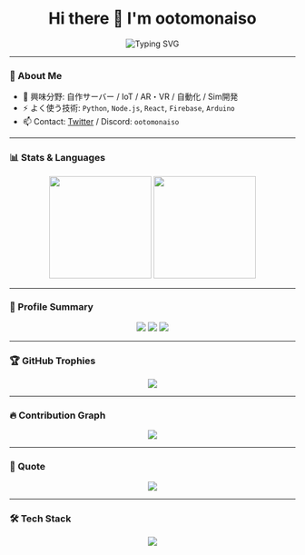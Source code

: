 <!-- 背景を黒系にするテーマの統一（テーマ：onedark） -->
<h1 align="center">Hi there 👋 I'm ootomonaiso</h1>

<p align="center">
  <img src="https://readme-typing-svg.demolab.com?font=Fira+Code&size=24&pause=1000&color=F78166&center=true&vCenter=true&width=435&lines=工業高校生+%2F+STEM研究部;サーバー+%26+IoT好き;Python+%26+Nextcloud+%26+RaspberryPi" alt="Typing SVG" />
</p>

---

### 🚀 About Me
- 🧠 興味分野: 自作サーバー / IoT / AR・VR / 自動化 / Sim開発
- ⚡ よく使う技術: `Python`, `Node.js`, `React`, `Firebase`, `Arduino`
- 📫 Contact: [Twitter](https://twitter.com/ootomonaiso) / Discord: `ootomonaiso`

---

### 📊 Stats & Languages
<p align="center">
  <img src="https://github-readme-stats.vercel.app/api?username=ootomonaiso&theme=onedark&show_icons=true&hide_border=true" height="180" />
  <img src="https://github-readme-stats.vercel.app/api/top-langs/?username=ootomonaiso&layout=compact&theme=onedark&hide_border=true" height="180" />
</p>

---

### 🧩 Profile Summary
<p align="center">
  <img src="http://github-profile-summary-cards.vercel.app/api/cards/profile-details?username=ootomonaiso&theme=onedark" />
  <img src="https://github-profile-summary-cards.vercel.app/api/cards/most-commit-language?username=ootomonaiso&theme=onedark" />
  <img src="https://github-profile-summary-cards.vercel.app/api/cards/productive-time?username=ootomonaiso&theme=onedark&utcOffset=9" />
</p>

---

### 🏆 GitHub Trophies
<p align="center">
  <img src="https://github-profile-trophy.vercel.app/?username=ootomonaiso&theme=onedark&no-frame=true&no-bg=true&margin-w=10" />
</p>

---

### 🔥 Contribution Graph
<p align="center">
  <img src="https://github-readme-activity-graph.vercel.app/graph?username=ootomonaiso&theme=github-compact&hide_border=true" />
</p>

---

### 💬 Quote
<p align="center">
  <img src="https://quotes-github-readme.vercel.app/api?type=horizontal&theme=dark" />
</p>

---

### 🛠️ Tech Stack
<p align="center">
  <img src="https://skillicons.dev/icons?i=python,arduino,raspberrypi,react,vercel,nginx,firebase,linux,bash,git&theme=dark" />
</p>
